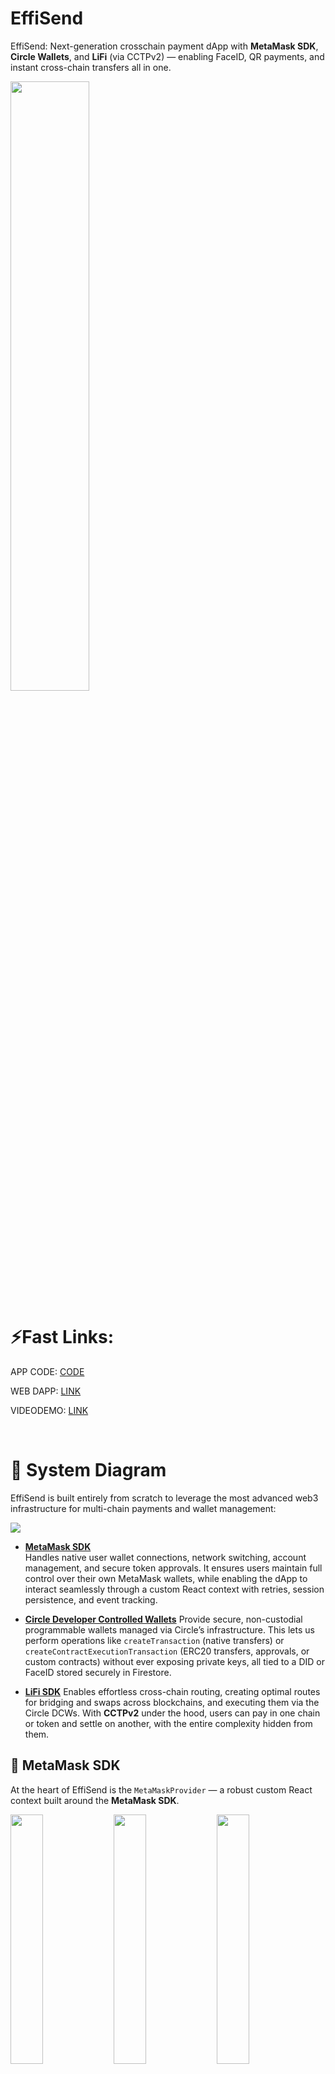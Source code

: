 # EffiSend

EffiSend: Next-generation crosschain payment dApp with **MetaMask SDK**, **Circle Wallets**, and **LiFi** (via CCTPv2) — enabling FaceID, QR payments, and instant cross-chain transfers all in one.

<img src="./Images/logo.png" width="50%">

<br>

# ⚡Fast Links:

APP CODE: [CODE](./effisend-meta/)

WEB DAPP: [LINK](https://effisend.expo.app)

VIDEODEMO: [LINK](pending...)

<br>

# 🚀 System Diagram

EffiSend is built entirely from scratch to leverage the most advanced web3 infrastructure for multi-chain payments and wallet management:

<img src="./Images/diagram.drawio.png">

- [**MetaMask SDK**](./effisend-meta/src/providers/metamaskProvider.js)  
  Handles native user wallet connections, network switching, account management, and secure token approvals. It ensures users maintain full control over their own MetaMask wallets, while enabling the dApp to interact seamlessly through a custom React context with retries, session persistence, and event tracking.

- [**Circle Developer Controlled Wallets**](./cloud%20functions/excecute-transactions.js)
  Provide secure, non-custodial programmable wallets managed via Circle’s infrastructure. This lets us perform operations like `createTransaction` (native transfers) or `createContractExecutionTransaction` (ERC20 transfers, approvals, or custom contracts) without ever exposing private keys, all tied to a DID or FaceID stored securely in Firestore.

- [**LiFi SDK**](./cloud%20functions/excecute-transactions.js)
  Enables effortless cross-chain routing, creating optimal routes for bridging and swaps across blockchains, and executing them via the Circle DCWs. With **CCTPv2** under the hood, users can pay in one chain or token and settle on another, with the entire complexity hidden from them.

## 🦊 MetaMask SDK

At the heart of EffiSend is the `MetaMaskProvider` — a robust custom React context built around the **MetaMask SDK**. 

<img src="./Images/connect1.png" width="32%"> <img src="./Images/connect2.png" width="32%"> <img src="./Images/connect3.png" width="32%">

This core component handles everything needed to integrate MetaMask into a modern progressive web dApp:

- Initializes MetaMask SDK with automatic retry strategy.  
- Connects the wallet, switches chains, tracks accounts & chain ID.  
- Persists user sessions in `AsyncStorage` (so reconnect is seamless).  
- Adds automatic event listeners for `accountsChanged`, `chainChanged`, and `disconnect`.  
- Exposes easy hooks like `useMetaMask` and `useMetaMaskConnection` across the app.

### Example usage (with hooks)
```javascript
import { useMetaMask } from './metamaskProvider';

const { isConnected, connectWallet, account } = useMetaMask();

return (
  <>
    {isConnected ? <Text>Wallet: {account}</Text> : 
      <Button onPress={connectWallet} title="Connect MetaMask" />}
  </>
);
```

### Under the hood
The `MetaMaskProvider` file does much more than a basic integration:

- Keeps the SDK and provider inside refs, to stay alive across re-renders.
- Initializes only once on mount, with up to 3 attempts (`maxInitializationAttempts`).
- Uses:
  ```javascript
  const MMSDK = new MetaMaskSDK({ dappMetadata });
  await MMSDK.init();
  ```
- Automatically reconnects if the user previously approved it, by checking `@metamask_connection_preference` in AsyncStorage.
- Reactively saves the last connected account.

All technical implementations for cross-chain payments are included here.

- [Metamask Provider](./effisend-meta/src/providers/metamaskProvider.js)
- [Connect Button](./effisend-meta/src/components/header.js)
- [Sign In](./effisend-meta/src/components/header.js)

## 🔐 Circle Developer Controlled Wallets. 

EffiSend uses **Circle Developer Controlled Wallets** to handle all payments, approvals, and contract executions securely — without ever exposing private keys. **Each wallet is linked to a user’s FaceID**

### Programmable transactions

Our Cloud Function uses the official Circle Wallets SDK to:

- Execute native token transfers
- Execute ERC20 token transfers via smart contract.
- Execute cross-chain bridging via LiFi and CCTPv2

### Example for a **native on-chain payment**:

```javascript
await circleDeveloperSdk.createTransaction({
    amount: [amount],
    destinationAddress,
    walletId: wallet.id,
    blockchain,
    fee: { type: "level", config: { feeLevel: "MEDIUM" } }
});
```

### For ERC20 payments, we encode the contract call:

```javascript
const interface = new ethers.utils.Interface(abiERC20);
const transaction = interface.encodeFunctionData("transferFrom", [
    address,
    destinationAddress,
    ethers.utils.parseUnits(amount, decimals)
]);
await circleDeveloperSdk.createContractExecutionTransaction({
    walletId: wallet.id,
    callData: transaction,
    contractAddress: token,
    fee: { type: "level", config: { feeLevel: "MEDIUM" } }
});
```

All technical implementations for cross-chain payments are included here.

- [Cloud Function](./cloud%20functions/excecute-transactions.js)

## 🌉 LiFi Cross-chain Routing (integrated with Circle Wallets)

When users want to pay across chains (e.g. USDC on Base → USDC on Arbitrum), EffiSend uses **LiFi SDK** to:

1. Fetch the optimal quote for bridging + swap:

```javascript
const quoteRequest = {
    fromChain: chainsId[chainFromIndex], 
    toChain: chainsId[chainToIndex], 
    fromToken: tokens[chainFromIndex][tokenIndex].address,
    toToken: tokens[chainToIndex][tokenIndex].address,
    fromAmount: ethers.utils.parseUnits(
        amount,
        tokens[chainFromIndex][tokenIndex].decimals
    ),
    fromAddress: wallet.address,
    toAddress: destinationAddress,
    allowBridges: ["mayanMCTP", "celercircle"], // Allow CCTP only
};
const quote = await getQuote(quoteRequest);
const route = convertQuoteToRoute(quote);
```

2. Approve the LiFi contract on the origin chain:

```javascript
const transactionApproval = interface.encodeFunctionData("approve", [
    transaction.to, quoteRequest.fromAmount
]);
await circleDeveloperSdk.createContractExecutionTransaction({
    walletId: wallet.id,
    callData: transactionApproval,
    contractAddress: token,
    fee: { type: "level", config: { feeLevel: "MEDIUM" } }
});
```

3. Execute the LiFi contract which performs the bridge + swap:

```javascript
await circleDeveloperSdk.createContractExecutionTransaction({
    walletId: wallet.id,
    amount: ethers.utils.formatEther(transaction.value),
    callData: transaction.data,
    contractAddress: transaction.to,
    fee: { type: "level", config: { feeLevel: "MEDIUM" } }
});
```

All technical implementations for cross-chain payments are included here.

- [Cloud Function](./cloud%20functions/excecute-transactions.js)

<br>

# Features:

EffiSend’s architecture allows users to complete payments on **any supported chain** with a single FaceID scan or QR interaction — fully abstracting away network, swap, and bridging complexities. 

## 📷 FaceID + QR Payments (On Top of Circle + LiFi)

EffiSend adds a human layer with **biometric FaceID** and **secure QR payments**.

- Scan face to link or pay with your Circle wallet.
- Or scan a QR code tied to a payment nonce.
- Shows balances from multiple chains.
- Aggregates USD values using Coingecko.
- Makes it easy for users to fund their FaceID wallet from MetaMask using native or ERC20 tokens.

Screenshots:

<img src="./Images/sc1.png" width="32%">
<img src="./Images/sc2.png" width="32%">
<img src="./Images/sc3.png" width="32%">

## 💰 Cross-chain LiFi Payments

All payments flow back into the **Circle Wallets + LiFi engine**, meaning:

- You can pay from any supported chain.  
- No manual bridging.  
- Still fully controlled by Circle.

<img src="./Images/pos1.png" width="32%">
<img src="./Images/pos2.png" width="32%">
<img src="./Images/pos3.png" width="32%">

## 🥇 Trust Score & Rewards

- Biometric verification (FaceID) unlocks a trust score and EFS token rewards.
- Verified users get reduced fees on transactions.

<img src="./Images/rew1.png" width="32%">
<img src="./Images/rew2.png" width="32%">
<img src="./Images/rew3.png" width="32%">

<br>

# 📚 Main Codebase Map

| File / Component           | What it does                                   |
|-----------------------------|-----------------------------------------------|
| [`metamaskProvider.js`](./effisend-meta/src/providers/metamaskProvider.js)       | MetaMask SDK wallet connection & session.     |
| [`tab1.js`](./effisend-meta/src/app/(screens)/tabs/tab1.js)                   | View balances, fund FaceID wallet, generate QR for payments|
| [`tab2.js`](./effisend-meta/src/app/(screens)/tabs/tab2.js)                   | Pay via FaceID or QR, with LiFi cross-chain.  |
| [`tab3.js`](./effisend-meta/src/app/(screens)/tabs/tab3.js)                   | Trust score, profile, claim EFS rewards.      |
| [`receipt.js`](./effisend-meta/src/app/receipt.js)                | Payment receipt with explorer QR.             |
| [`camFace.js`](./effisend-meta/src/components/camFace.js) / [`camQR.js`](./effisend-meta/src/components/camQR.js)   | Camera inputs for biometric & QR.             |
| [`header.js`](./effisend-meta/src/components/header.js)                 | Connect/disconnect MetaMask.                  |

# 🔗 References

1. [MetaMask SDK](https://github.com/MetaMask/sdk)
2. [Circle Developer Controlled Wallets](https://developers.circle.com)
3. [LiFi Crosschain Routing](https://www.lifi.io)